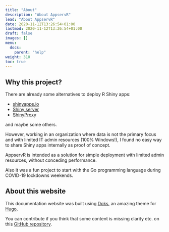 ```yaml
---
title: "About"
description: "About AppservR"
lead: "About AppservR"
date: 2020-11-12T13:26:54+01:00
lastmod: 2020-11-12T13:26:54+01:00
draft: false
images: []
menu:
  docs:
    parent: "help"
weight: 310
toc: true
---
```


## Why this project?

There are already some alternatives to deploy R Shiny apps:

* [shinyapps.io](https://shinyapps.io)
* [Shiny server](https://www.rstudio.com/products/shiny/shiny-server/)
* [ShinyProxy](https://www.shinyproxy.io/)

and maybe some others.

However, working in an organization where data is not the primary focus and with limited IT admin resources (100% Windows!), I found no easy way to share Shiny apps internally as proof of concept.

AppservR is intended as a solution for simple deployment with limited admin resources, without conceding performance.

Also it was a fun project to start with the Go programming language during COVID-19 lockdowns weekends.

## About this website

This documentation website was built using [Doks](https://getdoks.org/docs/prologue/introduction/), an amazing theme for [Hugo](https://gohugo.io/).

You can contribute if you think that some content is missing clarity etc. on this [GitHub repository](https://github.com/appservR/appservR.github.io/issues).
